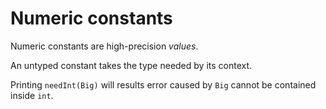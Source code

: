 # Numeric constants

Numeric constants are high-precision _values_.

An untyped constant takes the type needed by its context.

Printing `needInt(Big)` will results error caused by `Big` cannot be contained inside `int`.

